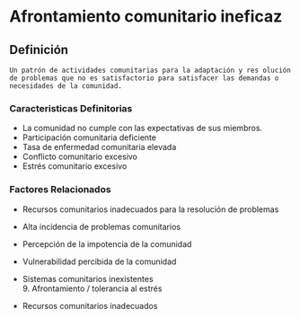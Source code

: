 # Afrontamiento comunitario ineficaz
## Definición
	Un patrón de actividades comunitarias para la adaptación y res olución de problemas que no es satisfactorio para satisfacer las demandas o necesidades de la comunidad.

### Caracteristicas Definitorias
- La comunidad no cumple con las 
expectativas de sus miembros.   
- Participación comunitaria deficiente   
- Tasa de enfermedad comunitaria 
elevada   
- Conflicto comunitario excesivo   
- Estrés comunitario excesivo

### Factores Relacionados
- Recursos comunitarios 
inadecuados para la resolución 
de problemas   
 
 
 
 
- Alta incidencia de problemas 
comunitarios   
- Percepción de la 
impotencia de la 
comunidad   
- Vulnerabilidad percibida de la 
comunidad  
 
 
 
 
- Sistemas comunitarios inexistentes  
  9. Afrontamiento / tolerancia al estrés
  
- Recursos comunitarios inadecuados

